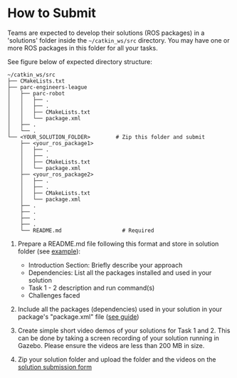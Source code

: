 # How to Submit

Teams are expected to develop their solutions (ROS packages) in a 'solutions' folder inside the `~/catkin_ws/src` directory. You may have one or more ROS packages in this folder for all your tasks. 

See figure below of expected directory structure:

```
~/catkin_ws/src
├── CMakeLists.txt
├── parc-engineers-league
│   ├── parc-robot
│   │   ├── .
│   │   ├── .
│   │   ├── CMakeLists.txt
│   │   └── package.xml
│   ├── .
│   └── .
└── <YOUR_SOLUTION_FOLDER>        # Zip this folder and submit
    ├── <your_ros_package1>
    │   ├── .
    │   ├── .
    │   ├── CMakeLists.txt
    │   └── package.xml
    ├── <your_ros_package2>
    │   ├── .
    │   ├── .
    │   ├── CMakeLists.txt
    │   └── package.xml
    ├── .
    ├── .
    ├── .
    ├── .
    └── README.md                   # Required
```

1. Prepare a README.md file following this format and store in solution folder (see [example](https://github.com/PARC-Robotics/PARC-Engineers-League/blob/master/resources/sample-submission-readme.md)):
    * Introduction Section: Briefly describe your approach
    * Dependencies: List all the packages installed and used in your solution
    * Task 1 - 2 description and run command(s)
    * Challenges faced

2. Include all the packages (dependencies) used in your solution in your package's "package.xml" file ([see guide](http://wiki.ros.org/rosdep/Tutorials/How%20to%20add%20a%20system%20dependency))

3. Create simple short video demos of your solutions for Task 1 and 2. This can be done by taking a screen recording of your solution running in Gazebo. Please ensure the videos are less than 200 MB in size.

4. Zip your solution folder and upload the folder and the videos on the [solution submission form](https://forms.gle/GwE7Tzm9FpYzUVQX9)
